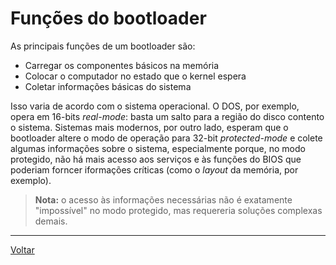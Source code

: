 # Funções do bootloader

As principais funções de um bootloader são:

- Carregar os componentes básicos na memória
- Colocar o computador no estado que o kernel espera
- Coletar informações básicas do sistema

Isso varia de acordo com o sistema operacional. O DOS, por exemplo, opera em
16-bits *real-mode*: basta um salto para a região do disco contento o sistema.
Sistemas mais modernos, por outro lado, esperam que o bootloader altere o modo
de operação para 32-bit *protected-mode* e colete algumas informações sobre o
sistema, especialmente porque, no modo protegido, não há mais acesso aos
serviços e às funções do BIOS que poderiam forncer iformações críticas (como o
*layout* da memória, por exemplo).

> **Nota:** o acesso às informações necessárias não é exatamente "impossível"
> no modo protegido, mas requereria soluções complexas demais.



---

[Voltar](../README.md#conceitos)


